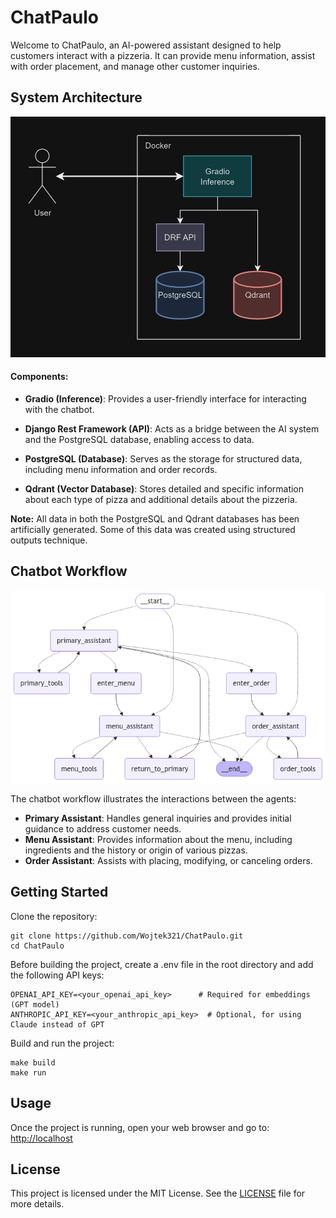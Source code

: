 # ChatPaulo

Welcome to ChatPaulo, an AI-powered assistant designed to help customers interact with a pizzeria.
It can provide menu information, assist with order placement, and manage other customer inquiries.

## System Architecture
![System Architecture](/assets/architecture.png)

#### Components:

- **Gradio (Inference)**: Provides a user-friendly interface for interacting with the chatbot.

- **Django Rest Framework (API)**: Acts as a bridge between the AI system and the PostgreSQL database, enabling access to data.

- **PostgreSQL (Database)**: Serves as the storage for structured data, including menu information and order records.

- **Qdrant (Vector Database)**: Stores detailed and specific information about each type of pizza and additional details about the pizzeria.

**Note:** 
All data in both the PostgreSQL and Qdrant databases has been artificially generated. Some of this data was created using structured outputs technique.

## Chatbot Workflow

![Chatbot Workflow](/assets/graph_workflow.png)

The chatbot workflow illustrates the interactions between the agents:

- **Primary Assistant**: Handles general inquiries and provides initial guidance to address customer needs.
- **Menu Assistant**: Provides information about the menu, including ingredients and the history or origin of various pizzas.
- **Order Assistant**: Assists with placing, modifying, or canceling orders.

## Getting Started

Clone the repository:

```
git clone https://github.com/Wojtek321/ChatPaulo.git
cd ChatPaulo
```

Before building the project, create a .env file in the root directory and add the following API keys:
```
OPENAI_API_KEY=<your_openai_api_key>      # Required for embeddings (GPT model)
ANTHROPIC_API_KEY=<your_anthropic_api_key>  # Optional, for using Claude instead of GPT
```

Build and run the project:

```
make build
make run
```

## Usage

Once the project is running, open your web browser and go to: [http://localhost](http://localhost)



## License

This project is licensed under the MIT License. See the [LICENSE](LICENSE) file for more details.
